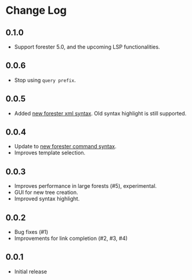 # Change Log

## 0.1.0

- Support forester 5.0, and the upcoming LSP functionalities.

## 0.0.6

- Stop using `query prefix`.

## 0.0.5

- Added [new forester xml syntax](https://www.jonmsterling.com/jms-00RM.xml). Old syntax highlight is still supported.

## 0.0.4

- Update to [new forester command syntax](https://todo.sr.ht/~jonsterling/forester/44#event-339153).
- Improves template selection.

## 0.0.3

- Improves performance in large forests (#5), experimental.
- GUI for new tree creation.
- Improved syntax highlight.

## 0.0.2

- Bug fixes (#1)
- Improvements for link completion (#2, #3, #4)

## 0.0.1

- Initial release